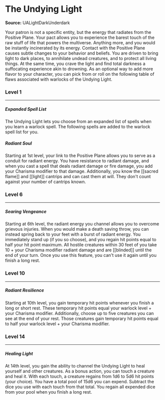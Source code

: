 # The Undying Light

**Source:** UALightDarkUnderdark

Your patron is not a specific entity, but the energy that radiates from the Positive Plane. Your pact allows you to experience the barest touch of the raw stuff of life that powers the multiverse. Anything more, and you would be instantly incinerated by its energy.
Contact with the Positive Plane causes subtle changes to your behavior and beliefs. You are driven to bring light to dark places, to annihilate undead creatures, and to protect all living things. At the same time, you crave the light and find total darkness a suffocating experience akin to drowning.
As an optional way to add more flavor to your character, you can pick from or roll on the following table of flaws associated with warlocks of the Undying Light.

### Level 1
---
##### **Expanded Spell List**
The Undying Light lets you choose from an expanded list of spells when you learn a warlock spell. The following spells are added to the warlock spell list for you.

##### **Radiant Soul**
Starting at 1st level, your link to the Positive Plane allows you to serve as a conduit for radiant energy. You have resistance to radiant damage, and when you cast a spell that deals radiant damage or fire damage, you add your Charisma modifier to that damage. Additionally, you know the [[sacred flame]] and [[light]] cantrips and can cast them at will. They don't count against your number of cantrips known.

### Level 6
---
##### **Searing Vengeance**
Starting at 6th level, the radiant energy you channel allows you to overcome grievous injuries. When you would make a death saving throw, you can instead spring back to your feet with a burst of radiant energy. You immediately stand up (if you so choose), and you regain hit points equal to half your hit point maximum. All hostile creatures within 30 feet of you take 10 + your Charisma modifier radiant damage and are [[blinded]] until the end of your turn.
Once you use this feature, you can't use it again until you finish a long rest.

### Level 10
---
##### **Radiant Resilience**
Starting at 10th level, you gain temporary hit points whenever you finish a long or short rest. These temporary hit points equal your warlock level + your Charisma modifier. Additionally, choose up to five creatures you can see at the end of your rest. Those creatures gain temporary hit points equal to half your warlock level + your Charisma modifier.

### Level 14
---
##### **Healing Light**
At 14th level, you gain the ability to channel the Undying Light to heal yourself and other creatures. As a bonus action, you can touch a creature and heal it. With each touch, a creature regains from 1d6 to 5d6 hit points (your choice). You have a total pool of 15d6 you can expend. Subtract the dice you use with each touch from that total.
You regain all expended dice from your pool when you finish a long rest.